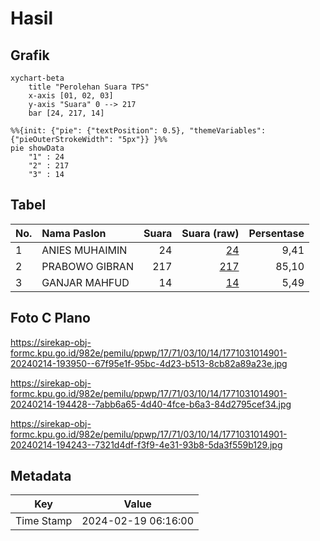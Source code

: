 # Hasil

## Grafik

```mermaid
xychart-beta
    title "Perolehan Suara TPS"
    x-axis [01, 02, 03]
    y-axis "Suara" 0 --> 217
    bar [24, 217, 14]
```

```mermaid
%%{init: {"pie": {"textPosition": 0.5}, "themeVariables": {"pieOuterStrokeWidth": "5px"}} }%%
pie showData
    "1" : 24
    "2" : 217
    "3" : 14
```

## Tabel

| No. | Nama Paslon    | Suara | Suara (raw) | Persentase |
|:--- |:-------------- | -----:| -----------:| ----------:|
| 1   | ANIES MUHAIMIN | 24    | [24][p-1]   | 9,41       |
| 2   | PRABOWO GIBRAN | 217   | [217][p-2]  | 85,10      |
| 3   | GANJAR MAHFUD  | 14    | [14][p-3]   | 5,49       |


[p-1]: https://github.com/gigit-pemilu/pemilu-2024-17-bengkulu/blob/main/pilpres/hitung-suara/sub/17-bengkulu/sub/71-kota-bengkulu/sub/03-teluk-segara/sub/1014-malabero/sub/901-tps/sub/paslon-1.txt
[p-2]: https://github.com/gigit-pemilu/pemilu-2024-17-bengkulu/blob/main/pilpres/hitung-suara/sub/17-bengkulu/sub/71-kota-bengkulu/sub/03-teluk-segara/sub/1014-malabero/sub/901-tps/sub/paslon-2.txt
[p-3]: https://github.com/gigit-pemilu/pemilu-2024-17-bengkulu/blob/main/pilpres/hitung-suara/sub/17-bengkulu/sub/71-kota-bengkulu/sub/03-teluk-segara/sub/1014-malabero/sub/901-tps/sub/paslon-3.txt

## Foto C Plano

https://sirekap-obj-formc.kpu.go.id/982e/pemilu/ppwp/17/71/03/10/14/1771031014901-20240214-193950--67f95e1f-95bc-4d23-b513-8cb82a89a23e.jpg

https://sirekap-obj-formc.kpu.go.id/982e/pemilu/ppwp/17/71/03/10/14/1771031014901-20240214-194428--7abb6a65-4d40-4fce-b6a3-84d2795cef34.jpg

https://sirekap-obj-formc.kpu.go.id/982e/pemilu/ppwp/17/71/03/10/14/1771031014901-20240214-194243--7321d4df-f3f9-4e31-93b8-5da3f559b129.jpg


## Metadata

| Key        | Value               |
| ---------- | ------------------- |
| Time Stamp | 2024-02-19 06:16:00 |



